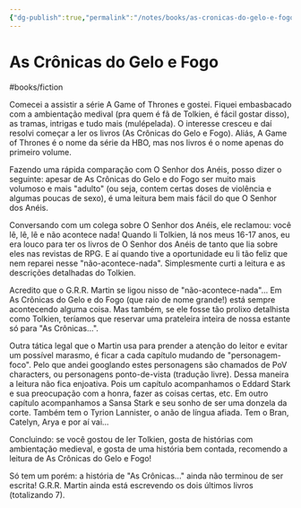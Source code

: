```yaml
---
{"dg-publish":true,"permalink":"/notes/books/as-cronicas-do-gelo-e-fogo/"}
---
```



# As Crônicas do Gelo e Fogo

#books/fiction 

Comecei a assistir a série A Game of Thrones e gostei. Fiquei embasbacado com a ambientação medival (pra quem é fã de Tolkien, é fácil gostar disso), as tramas, intrigas e tudo mais (mulépelada). O interesse cresceu e daí resolvi começar a ler os livros (As Crônicas do Gelo e Fogo). Aliás, A Game of Thrones é o nome da série da HBO, mas nos livros é o nome apenas do primeiro volume.

Fazendo uma rápida comparação com O Senhor dos Anéis, posso dizer o seguinte: apesar de As Crônicas do Gelo e do Fogo ser muito mais volumoso e mais "adulto" (ou seja, contem certas doses de violência e algumas poucas de sexo), é uma leitura bem mais fácil do que O Senhor dos Anéis.

Conversando com um colega sobre O Senhor dos Anéis, ele reclamou: você lê, lê, lê e não acontece nada! Quando li Tolkien, lá nos meus 16-17 anos, eu era louco para ter os livros de O Senhor dos Anéis de tanto que lia sobre eles nas revistas de RPG. E aí quando tive a oportunidade eu li tão feliz que nem reparei nesse "não-acontece-nada". Simplesmente curti a leitura e as descrições detalhadas do Tolkien.

Acredito que o G.R.R. Martin se ligou nisso de "não-acontece-nada"... Em As Crônicas do Gelo e do Fogo (que raio de nome grande!) está sempre acontecendo alguma coisa. Mas também, se ele fosse tão prolixo detalhista como Tolkien, teríamos que reservar uma prateleira inteira de nossa estante só para "As Crônicas...".

Outra tática legal que o Martin usa para prender a atenção do leitor e evitar um possível marasmo, é ficar a cada capítulo mudando de "personagem-foco". Pelo que andei googlando estes personagens são chamados de PoV characters, ou personagens ponto-de-vista (tradução livre). Dessa maneira a leitura não fica enjoativa. Pois um capítulo acompanhamos o Eddard Stark e sua preocupação com a honra, fazer as coisas certas, etc. Em outro capítulo acompanhamos a Sansa Stark e seu sonho de ser uma donzela da corte. Também tem o Tyrion Lannister, o anão de língua afiada. Tem o Bran, Catelyn, Arya e por aí vai...

Concluindo: se você gostou de ler Tolkien, gosta de histórias com ambientação medieval, e gosta de uma história bem contada, recomendo a leitura de As Crônicas do Gelo e Fogo!

Só tem um porém: a história de "As Crônicas..." ainda não terminou de ser escrita! G.R.R. Martin ainda está escrevendo os dois últimos livros (totalizando 7).